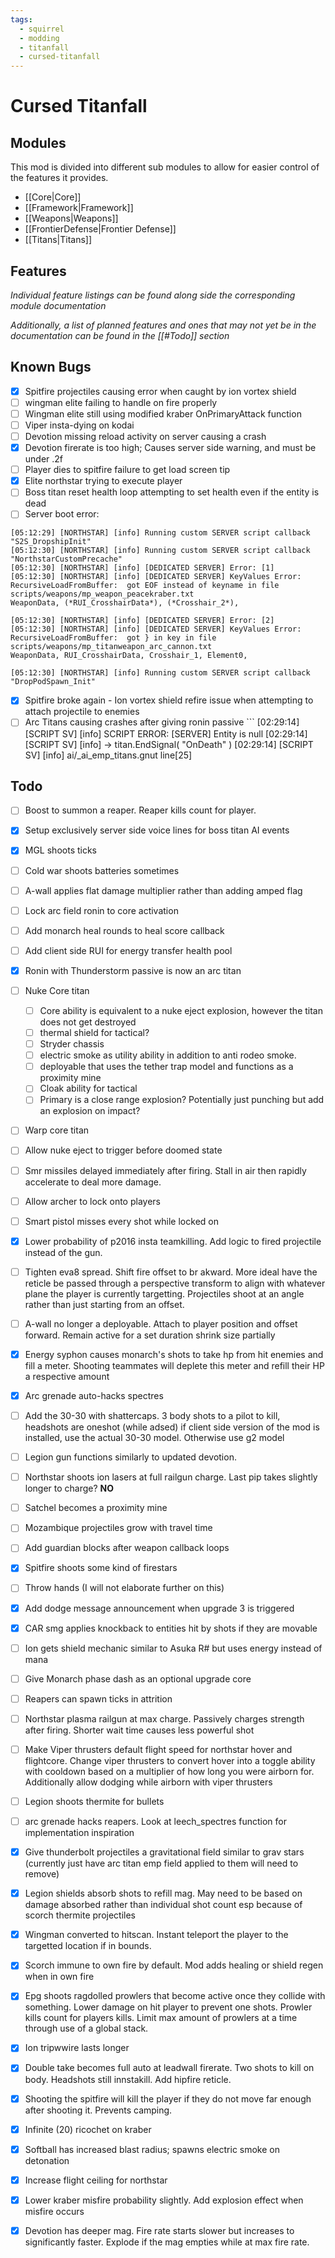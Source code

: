 ```yaml
---
tags:
  - squirrel
  - modding
  - titanfall
  - cursed-titanfall
---
```

# Cursed Titanfall
## Modules
This mod is divided into different sub modules to allow for easier control of the features it provides.
- [[Core|Core]]
- [[Framework|Framework]]
- [[Weapons|Weapons]]
- [[FrontierDefense|Frontier Defense]]
- [[Titans|Titans]]

## Features
*Individual feature listings can be found along side the corresponding module documentation*

*Additionally, a list of planned features and ones that may not yet be in the documentation can be found in the [[#Todo]] section*

## Known Bugs
- [x] Spitfire projectiles causing error when caught by ion vortex shield
- [ ] wingman elite failing to handle on fire properly
- [ ] Wingman elite still using modified kraber OnPrimaryAttack function
- [ ] Viper insta-dying on kodai
- [ ] Devotion missing reload activity on server causing a crash
- [x] Devotion firerate is too high; Causes server side warning, and must be under .2f
- [ ] Player dies to spitfire failure to get load screen tip
- [x] Elite northstar trying to execute player
- [ ] Boss titan reset health loop attempting to set health even if the entity is dead
- [ ] Server boot error:
 ```
[05:12:29] [NORTHSTAR] [info] Running custom SERVER script callback "S2S_DropshipInit"
[05:12:30] [NORTHSTAR] [info] Running custom SERVER script callback "NorthstarCustomPrecache"
[05:12:30] [NORTHSTAR] [info] [DEDICATED SERVER] Error: [1]
[05:12:30] [NORTHSTAR] [info] [DEDICATED SERVER] KeyValues Error: RecursiveLoadFromBuffer:  got EOF instead of keyname in file scripts/weapons/mp_weapon_peacekraber.txt
WeaponData, (*RUI_CrosshairData*), (*Crosshair_2*),

[05:12:30] [NORTHSTAR] [info] [DEDICATED SERVER] Error: [2]
[05:12:30] [NORTHSTAR] [info] [DEDICATED SERVER] KeyValues Error: RecursiveLoadFromBuffer:  got } in key in file scripts/weapons/mp_titanweapon_arc_cannon.txt
WeaponData, RUI_CrosshairData, Crosshair_1, Element0,

[05:12:30] [NORTHSTAR] [info] Running custom SERVER script callback "DropPodSpawn_Init"
```
- [x] Spitfire broke again - Ion vortex shield refire issue when attempting to attach projectile to enemies
- [ ] Arc Titans causing crashes after giving ronin passive
      ```
    [02:29:14] [SCRIPT SV] [info] SCRIPT ERROR: [SERVER] Entity is null
	[02:29:14] [SCRIPT SV] [info]  -> titan.EndSignal( "OnDeath" )
	[02:29:14] [SCRIPT SV] [info] ai/_ai_emp_titans.gnut line[25]
## Todo
- [ ] Boost to summon a reaper. Reaper kills count for player.
- [x] Setup exclusively server side voice lines for boss titan AI events
- [x] MGL shoots ticks
- [ ] Cold war shoots batteries sometimes
- [ ] A-wall applies flat damage multiplier rather than adding amped flag
- [ ] Lock arc field ronin to core activation
- [ ] Add monarch heal rounds to heal score callback
- [ ] Add client side RUI for energy transfer health pool
- [x] Ronin with Thunderstorm passive is now an arc titan
- [ ] Nuke Core titan
	- [ ] Core ability is equivalent to a nuke eject explosion, however the titan does not get destroyed
	- [ ] thermal shield for tactical?
	- [ ] Stryder chassis
	- [ ] electric smoke as utility ability in addition to anti rodeo smoke.
	- [ ] deployable that uses the tether trap model and functions as a proximity mine
	- [ ] Cloak ability for tactical
	- [ ] Primary is a close range explosion? Potentially just punching but add an explosion on impact?
- [ ] Warp core titan
- [ ] Allow nuke eject to trigger before doomed state
- [ ] Smr missiles delayed immediately after firing. Stall in air then rapidly accelerate to deal more damage.
- [ ] Allow archer to lock onto players
- [ ] Smart pistol misses every shot while locked on
- [x] Lower probability of p2016 insta teamkilling. Add logic to fired projectile instead of the gun.
- [ ] Tighten eva8 spread. Shift fire offset to br akward. More ideal have the reticle be passed through a perspective transform to align with whatever plane the player is currently targetting. Projectiles shoot at an angle rather than just starting from an offset.
- [ ] A-wall no longer a deployable. Attach to player position and offset forward. Remain active for a set duration shrink size partially
- [x] Energy syphon causes monarch's shots to take hp from hit enemies and fill a meter. Shooting teammates will deplete this meter and refill their HP a respective amount
- [x] Arc grenade auto-hacks spectres
- [ ] Add the 30-30 with shattercaps. 3 body shots to a pilot to kill, headshots are oneshot (while adsed) if client side version of the mod is installed, use the actual 30-30 model. Otherwise use g2 model
- [ ] Legion gun functions similarly to updated devotion.
- [ ] Northstar shoots ion lasers at full railgun charge. Last pip takes slightly longer to charge? **NO** 
- [ ] Satchel becomes a proximity mine
- [ ] Mozambique projectiles grow with travel time
- [ ] Add guardian blocks after weapon callback loops
- [x] Spitfire shoots some kind of firestars
- [ ] Throw hands (I will not elaborate further on this)
- [x] Add dodge message announcement when upgrade 3 is triggered
- [x] CAR smg applies knockback to entities hit by shots if they are movable
- [ ] Ion gets shield mechanic similar to Asuka R# but uses energy instead of mana
- [ ] Give Monarch phase dash as an optional upgrade core
- [ ] Reapers can spawn ticks in attrition
- [ ] Northstar plasma railgun at max charge. Passively charges strength after firing. Shorter wait time causes less powerful shot
- [ ] Make Viper thrusters default flight speed for northstar hover and flightcore. Change viper thrusters to convert hover into a toggle ability with cooldown based on a multiplier of how long you were airborn for. Additionally allow dodging while airborn with viper thrusters
- [ ] Legion shoots thermite for bullets
- [ ] arc grenade hacks reapers. Look at leech_spectres function for implementation inspiration
- [x] Give thunderbolt projectiles a gravitational field similar to grav stars (currently just have arc titan emp field applied to them will need to remove)
- [x] Legion shields absorb shots to refill mag. May need to be based on damage absorbed rather than individual shot count esp because of scorch thermite projectiles

- [X] Wingman converted to hitscan. Instant teleport the player to the targetted location if in bounds.

- [X] Scorch immune to own fire by default. Mod adds healing or shield regen when in own fire

- [X] Epg shoots ragdolled prowlers that become active once they collide with something. Lower damage on hit player to prevent one shots. Prowler kills count for players kills. Limit max amount of prowlers at a time through use of a global stack.

- [X] Ion tripwwire lasts longer

- [X] Double take becomes full auto at leadwall firerate. Two shots to kill on body. Headshots still innstakill. Add hipfire reticle.

- [X] Shooting the spitfire will kill the player if they do not move far enough after shooting it. Prevents camping.

- [X] Infinite (20) ricochet on kraber

- [X] Softball has increased blast radius; spawns electric smoke on detonation

- [x] Increase flight ceiling for northstar

- [X] Lower kraber misfire probability slightly. Add explosion effect when misfire occurs

- [X] Devotion has deeper mag. Fire rate starts slower but increases to significantly faster. Explode if the mag empties while at max fire rate.